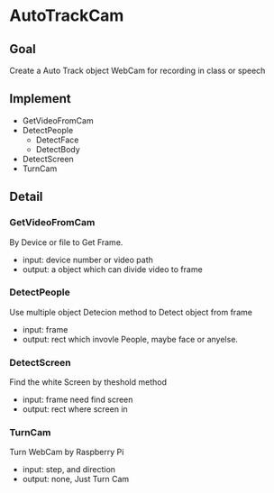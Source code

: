 # AutoTrackCam

## Goal

Create a Auto Track object WebCam for recording in class or speech

## Implement

- GetVideoFromCam
- DetectPeople
    - DetectFace
    - DetectBody
- DetectScreen
- TurnCam

## Detail

### GetVideoFromCam

By Device or file to Get Frame.

- input: device number or video path
- output: a object which can divide video to frame

### DetectPeople

Use multiple object Detecion method to Detect object from frame

- input: frame
- output: rect which invovle People, maybe face or anyelse.

### DetectScreen

Find the white Screen by theshold method

- input: frame need find screen
- output: rect where screen in

### TurnCam

Turn WebCam by Raspberry Pi

- input: step, and direction
- output: none, Just Turn Cam